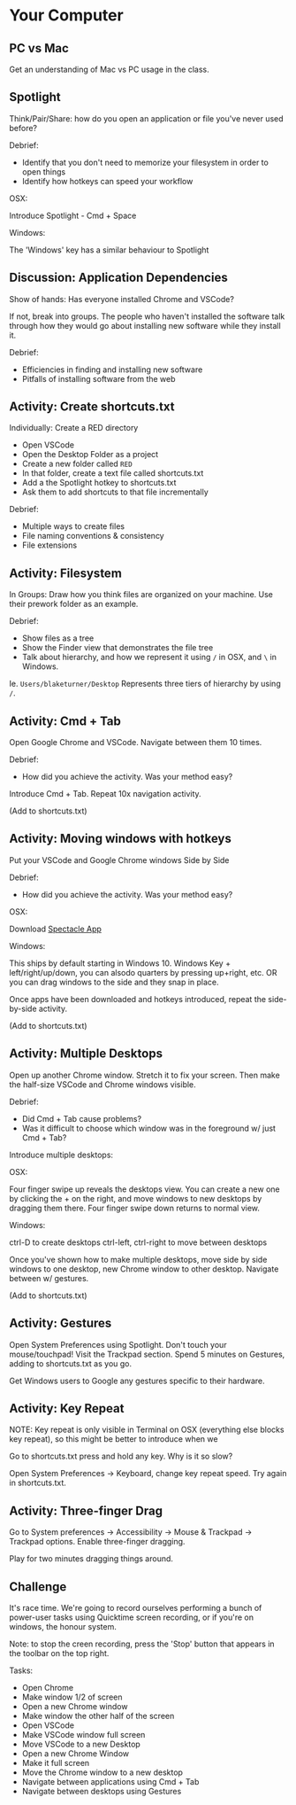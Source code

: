 # Your Computer

## PC vs Mac

Get an understanding of Mac vs PC usage in the class.

## Spotlight

Think/Pair/Share: how do you open an application or file you've never used before?

Debrief:
- Identify that you don't need to memorize your filesystem in order to open things
- Identify how hotkeys can speed your workflow

OSX:

Introduce Spotlight - Cmd + Space

Windows:

The 'Windows' key has a similar behaviour to Spotlight

## Discussion: Application Dependencies

Show of hands: Has everyone installed Chrome and VSCode?

If not, break into groups. The people who haven't installed the software talk through how they would go about installing new software while they install it.

Debrief:
- Efficiencies in finding and installing new software
- Pitfalls of installing software from the web

## Activity: Create shortcuts.txt

Individually: Create a RED directory

- Open VSCode
- Open the Desktop Folder as a project
- Create a new folder called `RED`
- In that folder, create a text file called shortcuts.txt
- Add a the Spotlight hotkey to shortcuts.txt
- Ask them to add shortcuts to that file incrementally

Debrief:
- Multiple ways to create files
- File naming conventions & consistency
- File extensions

## Activity: Filesystem

In Groups: Draw how you think files are organized on your machine.
Use their prework folder as an example.

Debrief:
- Show files as a tree
- Show the Finder view that demonstrates the file tree
- Talk about hierarchy, and how we represent it using `/` in OSX, and `\` in Windows.

Ie. `Users/blaketurner/Desktop` Represents three tiers of hierarchy by using `/`.

## Activity: Cmd + Tab

Open Google Chrome and VSCode. Navigate between them 10 times.

Debrief:
- How did you achieve the activity. Was your method easy?

Introduce Cmd + Tab. Repeat 10x navigation activity.

(Add to shortcuts.txt)

## Activity: Moving windows with hotkeys

Put your VSCode and Google Chrome windows Side by Side

Debrief:
- How did you achieve the activity. Was your method easy?

OSX:

Download [Spectacle App](https://www.spectacleapp.com/)

Windows:

This ships by default starting in Windows 10.
Windows Key + left/right/up/down, you can alsodo quarters by pressing up+right, etc.
OR you can drag windows to the side and they snap in place.

Once apps have been downloaded and hotkeys introduced, repeat the side-by-side activity.

(Add to shortcuts.txt)

## Activity: Multiple Desktops

Open up another Chrome window. Stretch it to fix your screen. Then make the half-size VSCode and Chrome windows visible.

Debrief:
- Did Cmd + Tab cause problems?
- Was it difficult to choose which window was in the foreground w/ just Cmd + Tab?

Introduce multiple desktops:

OSX:

Four finger swipe up reveals the desktops view.
You can create a new one by clicking the + on the right, and move windows to new desktops by dragging them there.
Four finger swipe down returns to normal view.

Windows:

ctrl-D to create desktops
ctrl-left, ctrl-right to move between desktops

Once you've shown how to make multiple desktops, move side by side windows to one desktop, new Chrome window to other desktop.
Navigate between w/ gestures.

(Add to shortcuts.txt)

## Activity: Gestures

Open System Preferences using Spotlight. Don't touch your mouse/touchpad!
Visit the Trackpad section. Spend 5 minutes on Gestures, adding to shortcuts.txt as you go.

Get Windows users to Google any gestures specific to their hardware.

## Activity: Key Repeat

NOTE: Key repeat is only visible in Terminal on OSX (everything else blocks key repeat), so this might be better to introduce when we

Go to shortcuts.txt press and hold any key. Why is it so slow?

Open System Preferences -> Keyboard, change key repeat speed. Try again in shortcuts.txt.

## Activity: Three-finger Drag

Go to System preferences -> Accessibility -> Mouse & Trackpad -> Trackpad options.
Enable three-finger dragging.

Play for two minutes dragging things around.

## Challenge

It's race time. We're going to record ourselves performing a bunch of power-user tasks using Quicktime screen recording, or if you're on windows, the honour system.

Note: to stop the creen recording, press the 'Stop' button that appears in the toolbar on the top right.

Tasks:

- Open Chrome
- Make window 1/2 of screen
- Open a new Chrome window
- Make window the other half of the screen
- Open VSCode
- Make VSCode window full screen
- Move VSCode to a new Desktop
- Open a new Chrome Window
- Make it full screen
- Move the Chrome window to a new desktop
- Navigate between applications using Cmd + Tab
- Navigate between desktops using Gestures
